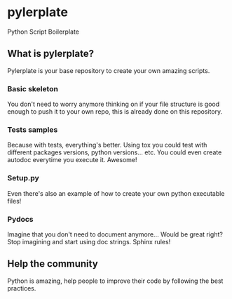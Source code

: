 # pylerplate
Python Script Boilerplate

## What is pylerplate?
Pylerplate is your base repository to create your own amazing scripts.

### Basic skeleton
You don't need to worry anymore thinking on if your file structure is good
enough to push it to your own repo, this is already done on this repository.

### Tests samples
Because with tests, everything's better.
Using tox you could test with different packages versions, python versions...
etc. You could even create autodoc everytime you execute it. Awesome!

### Setup.py
Even there's also an example of how to create your own python executable files!

### Pydocs
Imagine that you don't need to document anymore... Would be great right? Stop
imagining and start using doc strings. Sphinx rules!

## Help the community
Python is amazing, help people to improve their code by following the best
practices.
